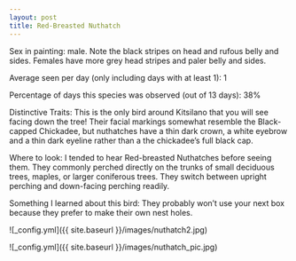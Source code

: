 ```yaml
---
layout: post
title: Red-Breasted Nuthatch
---
```


Sex in painting: male. Note the black stripes on head and rufous belly and sides. Females have more grey head stripes and paler belly and sides.

Average seen per day (only including days with at least 1): 1

Percentage of days this species was observed (out of 13 days): 38%

Distinctive Traits: This is the only bird around Kitsilano that you will see facing down the tree! Their facial markings somewhat resemble the Black-capped Chickadee, but nuthatches have a thin dark crown, a white eyebrow and a thin dark eyeline rather than a the chickadee’s full black cap. 

Where to look: I tended to hear Red-breasted Nuthatches before seeing them. They commonly perched directly on the trunks of small deciduous trees, maples, or larger coniferous trees. They switch between upright perching and down-facing perching readily. 

Something I learned about this bird: They probably won’t use your next box because they prefer to make their own nest holes.

![_config.yml]({{ site.baseurl }}/images/nuthatch2.jpg)

![_config.yml]({{ site.baseurl }}/images/nuthatch_pic.jpg)
